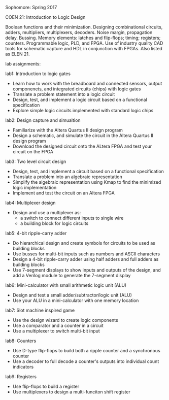 Sophomore: Spring 2017

COEN 21: Introduction to Logic Design

Boolean functions and their minimization. Designing combinational circuits, adders, multipliers, multiplexers, decoders. Noise margin, propagation delay. Bussing. Memory elements: latches and flip-flops; timing; registers; counters. Programmable logic, PLD, and FPGA. Use of industry quality CAD tools for schematic capture and HDL in conjunction with FPGAs. Also listed as ELEN 21.

lab assignments:

lab1: Introduction to logic gates
- Learn how to work with the breadboard and connected sensors, output componenets, and integrated circuits (chips) with logic gates
- Translate a problem statement into a logic circuit
- Design, test, and implement a logic circuit based on a functional specification
- Explore simple logic circuits implemented with standard logic chips

lab2: Design capture and simualtion
- Familiarize with the Altera Quartus II design program
- Design a schematic, and simulate the circuit in the Altera Quartus II design program
- Download the designed circuit onto the ALtera FPGA and test your circuit on the FPGA

lab3: Two level circuit design
- Design, test, and implement a circuit based on a functional specification
- Translate a problem into an algebraic representation
- Simplify the algebraic representation using Kmap to find the minimized logic implementation
- Implement and test the circuit on an Altera FPGA

lab4: Multiplexer design
- Design and use a multiplexer as:
  - a switch to connect different inputs to single wire
  - a building block for logic circuits
  
lab5: 4-bit ripple-carry adder
- Do hierarchical design and create symbols for circuits to be used as building blocks
- Use busses for multi-bit inputs such as numbers and ASCII characters
- Design a 4-bit ripple-carry adder using half adders and full adders as building blocks
- Use 7-segment displays to show inputs and outputs of the design, and add a Verilog module to generate the 7-segment display

lab6: Mini-calculator with small arithmetic logic unit (ALU)
- Design and test a small adder/subtractor/logic unit (ALU)
- Use your ALU in a mini-calculator with one memory location

lab7: Slot machine inspired game
- Use the design wizard to create logic components
- Use a comparator and a counter in a circuit
- Use a multiplexer to switch multi-bit input

lab8: Counters
- Use D-type flip-flops to build both a ripple counter and a synchronous counter
- Use a decoder to full decode a counter's outputs into individual count indicators

lab9: Registers
- Use flip-flops to build a register
- Use multiplexers to design a multi-funciton shift register
